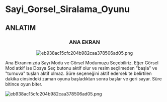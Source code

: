 # Sayi_Gorsel_Siralama_Oyunu

## ANLATIM

<h3 align="center" stlye="color:Red;">ANA EKRAN</h3>

<p align="center" >
<img src="https://www.resimyukle.org/images/2021/04/13/eb938ac15cfc204b982caa378506ad05.png" alt="eb938ac15cfc204b982caa378506ad05.png" border="0">
</p>

Ana Ekranımızda Sayı Modu ve Görsel Modumuzu Seçebiliriz. 
Eğer Görsel Mod atkif ise Dosya Seç butonu aktif olur ve resim seçilmeden "başla" ve "turnuva" tuşları aktif olmaz.
Süre seçeneğini aktif edersek te belirtilen dakika cinsindeki zaman oyuna başladıktan sonra başlar ve geri sayar. Süre bitince oyun biter.

<img src="https://www.resimyukle.org/images/2021/04/13/eb938ac15cfc204b982caa378506ad05.png" alt="eb938ac15cfc204b982caa378506ad05.png" border="0">
